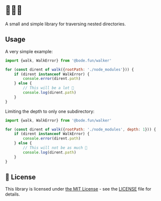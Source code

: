# 🚶🌳📁

A small and simple library for traversing nested directories.

## Usage

A very simple example:

```js
import {walk, WalkError} from '@bode.fun/walker'

for (const dirent of walk({rootPath: './node_modules'})) {
    if (dirent instanceof WalkError) {
        console.error(dirent.path)
    } else {
        // This will be a lot 🥲
        console.log(dirent.path)
    }
}
```

Limiting the depth to only one subdirectory:

```js
import {walk, WalkError} from '@bode.fun/walker'

for (const dirent of walk({rootPath: './node_modules', depth: 1})) {
    if (dirent instanceof WalkError) {
        console.error(dirent.path)
    } else {
        // This will not be as much 🥳
        console.log(dirent.path)
    }
}
```

## 📝 License

This library is licensed under [the MIT License](https://mit-license.org/) - see the [LICENSE](LICENSE) file for details.
